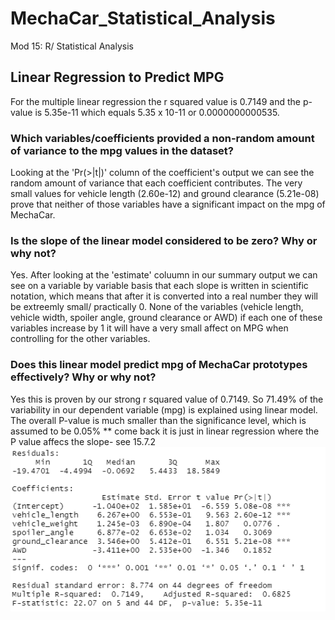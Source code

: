 # MechaCar_Statistical_Analysis
Mod 15: R/ Statistical Analysis 

## Linear Regression to Predict MPG 
For the multiple linear regression the r squared value is 0.7149 and the p-value is 5.35e-11 which equals 5.35 x 10-11 or 0.0000000000535. 

### Which variables/coefficients provided a non-random amount of variance to the mpg values in the dataset?
Looking at the 'Pr(>|t|)' column of the coefficient's output we can see the random amount of variance that each coefficient contributes. The very small values for vehicle length (2.60e-12) and ground clearance (5.21e-08) prove that neither of those variables have a significant impact on the mpg of MechaCar. 

### Is the slope of the linear model considered to be zero? Why or why not?
Yes. After looking at the 'estimate' coluumn in our summary output we can see on a variable by variable basis that each slope is written in scientific notation, which means that after it is converted into a real number they will be extreemly small/ practically 0. None of the variables (vehicle length, vehicle width, spoiler angle, ground clearance or AWD) if each one of these variables increase by 1 it will have a very small affect on MPG when controlling for the other variables. 

### Does this linear model predict mpg of MechaCar prototypes effectively? Why or why not?
Yes this is proven by our strong r squared value of 0.7149. So 71.49% of the variability in our dependent variable (mpg) is explained using linear model. The overall P-value is much smaller than the significance level, which is assumed to be 0.05% ** come back it is just in linear regression where the P value affecs the slope- see 15.7.2
![Multi Linear Regression](/Resources/MultiLin.png)